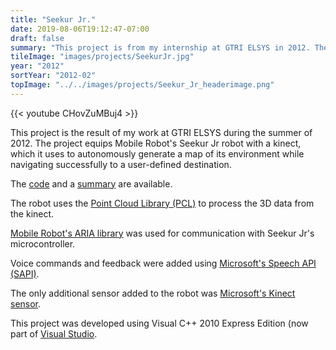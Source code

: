 ```yaml
---
title: "Seekur Jr."
date: 2019-08-06T19:12:47-07:00
draft: false
summary: "This project is from my internship at GTRI ELSYS in 2012. The project uses a kinect to autonomously map and navigate its environment."
tileImage: "images/projects/SeekurJr.jpg"
year: "2012"
sortYear: "2012-02"
topImage: "../../images/projects/Seekur_Jr_headerimage.png"
---
```


{{< youtube CHovZuMBuj4 >}}

This project is the result of my work at GTRI ELSYS during the summer of 2012. The project equips Mobile Robot's Seekur Jr robot with a kinect, which it uses to autonomously generate a map of its environment while navigating successfully to a user-defined destination.

The [code](../../projectfiles/KinectAndAStar_WithVoiceControl_RawCode.zip) and a [summary](../../projectfiles/KinectandASummary.pdf)  are available.

The robot uses the [Point Cloud Library (PCL)](http://www.pointclouds.org) to process the 3D data from the kinect.

[Mobile Robot's ARIA library](http://www.mobilerobots.com/Software/ARIA.aspx) was used for communication with Seekur Jr's microcontroller.

Voice commands and feedback were added using [Microsoft's Speech API (SAPI)](http://www.microsoft.com/en-us/download/details.aspx?id=10121).

The only additional sensor added to the robot was [Microsoft's Kinect sensor](https://developer.microsoft.com/en-us/windows/kinect).

This project was developed using Visual C++ 2010 Express Edition (now part of [Visual Studio](https://www.visualstudio.com/).
